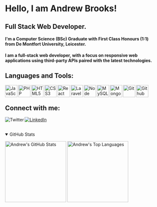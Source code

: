 # Hello, I am Andrew Brooks!

## Full Stack Web Developer.

#### I'm a Computer Science (BSc) Graduate with First Class Honours (1:1) from De Montfort University, Leicester.

#### I am a full-stack web developer, with a focus on responsive web applications using third-party APIs paired with the latest technologies.

## Languages and Tools:

<img align="left" alt="JavaScript" width="40px" src="https://unpkg.com/simple-icons@v3/icons/javascript.svg" />
<img align="left" alt="PHP" width="40px" src="https://unpkg.com/simple-icons@v3/icons/php.svg" />
<img align="left" alt="HTML5" width="40px" src="https://unpkg.com/simple-icons@v3/icons/html5.svg" />
<img align="left" alt="CSS3" width="40px" src="https://unpkg.com/simple-icons@v3/icons/css3.svg" />
<img align="left" alt="React" width="40px" src="https://unpkg.com/simple-icons@v3/icons/react.svg" />
<img align="left" alt="Laravel" width="40px" src="https://unpkg.com/simple-icons@v3/icons/laravel.svg" />
<img align="left" alt="Node" width="40px" src="https://unpkg.com/simple-icons@v3/icons/node-dot-js.svg" />
<img align="left" alt="MySQL" width="40px" src="https://unpkg.com/simple-icons@v3/icons/mysql.svg" />
<img align="left" alt="MongoDB" width="40px" src="https://unpkg.com/simple-icons@v3/icons/mongodb.svg" />
<img align="left" alt="Git" width="40px" src="https://unpkg.com/simple-icons@v3/icons/git.svg" />
<img align="left" alt="Github" width="40px" src="https://unpkg.com/simple-icons@v3/icons/github.svg" />

<br />
<br />

## Connect with me:

[<img align="left" alt="Twitter" src="https://img.shields.io/twitter/url?label=Twitter&logo=Twitter&style=for-the-badge&url=https%3A%2F%2Ftwitter.com%2FAndrewBrooks0&color=white" />][twitter]
[<img alt="LinkedIn" src="https://img.shields.io/badge/--linkedin?label=LinkedIn&logo=LinkedIn&style=for-the-badge&color=white">][linkedin]
<br />
<br />

<details open>
  <summary>GitHub Stats</summary>
  <p>
    <img alt="Andrew's GitHub Stats" height=200 src="https://github-readme-stats.andrewgraemebrooks.vercel.app/api?username=andrewgraemebrooks&show_icons=true&theme=tokyonight" />
    <img alt="Andrew's Top Languages" height=200 src = "https://github-readme-stats.andrewgraemebrooks.vercel.app/api/top-langs/?username=andrewgraemebrooks&hide=css,java,html&theme=tokyonight">
  </p>
</details>

[linkedin]: https://www.linkedin.com/in/andrewgraemebrooks/
[twitter]: https://twitter.com/AndrewBrooks0
